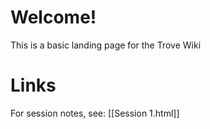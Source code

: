 # Welcome!
This is a basic landing page for the Trove Wiki

# Links
For session notes, see: [[Session 1.html]]
